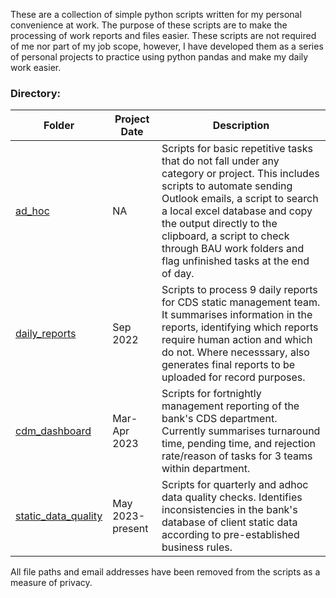 These are a collection of simple python scripts written for my personal convenience at work. The purpose of these scripts are to make the processing of work reports and files easier. These scripts are not required of me nor part of my job scope, however, I have developed them as a series of personal projects to practice using python pandas and make my daily work easier.

### Directory:
|Folder|Project Date|Description|
|---|---|---|
|[ad_hoc](https://github.com/kuehbiko/bjb_work/tree/main/ad_hoc)|NA|Scripts for basic repetitive tasks that do not fall under any category or project. This includes scripts to automate sending Outlook emails, a script to search a local excel database and copy the output directly to the clipboard, a script to check through BAU work folders and flag unfinished tasks at the end of day.|
|[daily_reports](https://github.com/kuehbiko/bjb_work/tree/main/daily_reports)|Sep 2022|Scripts to process 9 daily reports for CDS static management team. It summarises information in the reports, identifying which reports require human action and which do not. Where necesssary, also generates final reports to be uploaded for record purposes.|
|[cdm_dashboard](https://github.com/kuehbiko/bjb_work/tree/main/cdm-dashboard)|Mar-Apr 2023|Scripts for fortnightly management reporting of the bank's CDS department. Currently summarises turnaround time, pending time, and rejection rate/reason of tasks for 3 teams within department.|
|[static_data_quality](https://github.com/kuehbiko/bjb_work/tree/main/static_data_quality)|May 2023-present|Scripts for quarterly and adhoc data quality checks. Identifies inconsistencies in the bank's database of client static data according to pre-established business rules.|

All file paths and email addresses have been removed from the scripts as a measure of privacy.
